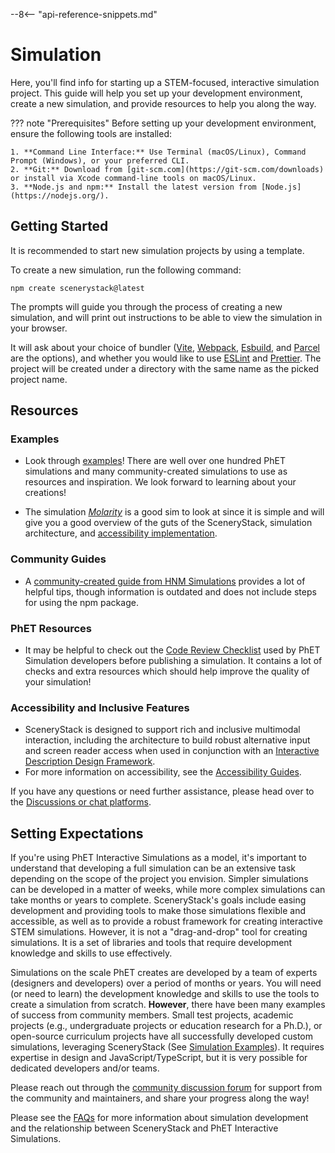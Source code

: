 --8<-- "api-reference-snippets.md"

<link rel="stylesheet" href="/css/examples.css">

# Simulation

Here, you'll find info for starting up a STEM-focused, interactive simulation project. This guide will help you set up your development environment, create a new simulation, and provide resources to help you along the way.

??? note "Prerequisites"
    Before setting up your development environment, ensure the following tools are installed:

    1. **Command Line Interface:** Use Terminal (macOS/Linux), Command Prompt (Windows), or your preferred CLI.
    2. **Git:** Download from [git-scm.com](https://git-scm.com/downloads) or install via Xcode command-line tools on macOS/Linux.
    3. **Node.js and npm:** Install the latest version from [Node.js](https://nodejs.org/).

## Getting Started

It is recommended to start new simulation projects by using a template.

To create a new simulation, run the following command:

```shell
npm create scenerystack@latest
```

The prompts will guide you through the process of creating a new simulation, and will print out instructions
to be able to view the simulation in your browser.

It will ask about your choice of bundler ([Vite](https://vite.dev/), [Webpack](https://webpack.js.org/), [Esbuild](https://esbuild.github.io/), and [Parcel](https://parceljs.org/) are the 
options), and whether you would like to use [ESLint](https://eslint.org/) and [Prettier](https://prettier.io/). The
project will be created under a directory with the same name as the picked project name.

## Resources

### Examples

- Look through [examples](./examples/simulation-showcase.md)! There are well over one hundred PhET simulations and many community-created simulations to use as resources and inspiration. We look forward to learning about your creations!

- The simulation [*Molarity*](https://github.com/phetsims/molarity) is a good sim to look at since it is simple and will give you a good overview of the guts of the SceneryStack, simulation architecture, and [accessibility implementation](../accessibility/a11y_guides.md).

### Community Guides

- A [community-created guide from HNM Simulations](https://nm.mathforcollege.com/nmsims/HNM%20Simulations%20Documentation/_book/) provides a lot of helpful tips, though information is outdated and does not include steps for using the npm package.

### PhET Resources

- It may be helpful to check out the [Code Review Checklist](../reference/code_checklist.md) used by PhET Simulation developers before publishing a simulation. It contains a lot of checks and extra resources which should help improve the quality of your simulation!

### Accessibility and Inclusive Features

- SceneryStack is designed to support rich and inclusive multimodal interaction, including the architecture to build robust alternative input and screen reader access when used in conjunction with an [Interactive Description Design Framework](https://www.coursera.org/learn/description-design-for-interactive-learning-resources).
- For more information on accessibility, see the [Accessibility Guides](../accessibility/a11y_guides.md).

If you have any questions or need further assistance, please head over to the [Discussions or chat platforms](../community/join.md).

## Setting Expectations

If you're using PhET Interactive Simulations as a model, it's important to understand that developing a full simulation can be an extensive task depending on the scope of the project you envision. Simpler simulations can be developed in a matter of weeks, while more complex simulations can take months or years to complete. SceneryStack's goals include easing development and providing tools to make those simulations flexible and accessible, as well as to provide a robust framework for creating interactive STEM simulations. However, it is not a "drag-and-drop" tool for creating simulations. It is a set of libraries and tools that require development knowledge and skills to use effectively.

Simulations on the scale PhET creates are developed by a team of experts (designers and developers) over a period of months or years. You will need (or need to learn) the development knowledge and skills to use the tools to create a simulation from scratch. **However**, there have been many examples of success from community members. Small test projects, academic projects (e.g., undergraduate projects or education research for a Ph.D.), or open-source curriculum projects have all successfully developed custom simulations, leveraging SceneryStack (See [Simulation Examples](./examples/simulation-showcase.md)). It requires expertise in design and JavaScript/TypeScript, but it is very possible for dedicated developers and/or teams.

Please reach out through the [community discussion forum](https://github.com/orgs/scenerystack/discussions) for support from the community and maintainers, and share your progress along the way!

Please see the [FAQs](../about/faqs.md) for more information about simulation development and the relationship between SceneryStack and PhET Interactive Simulations.

